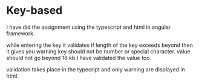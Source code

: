 # Key-based

I have did the assignment  using the typescript and html in angular framework.

while entering the key it validates if length of the key exceeds beyond then it gives you warning.key should not be number or special character.
value should not go beyond 16 kb.I have validated the value too.

validation takes place in the typecript and only warning are displayed in html.
